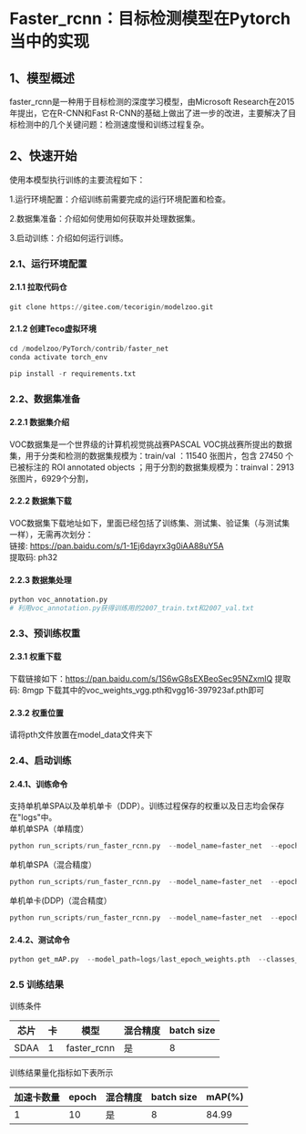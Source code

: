  # Faster_rcnn：目标检测模型在Pytorch当中的实现
## 1、模型概述
faster_rcnn是一种用于目标检测的深度学习模型，由Microsoft Research在2015年提出，它在R-CNN和Fast R-CNN的基础上做出了进一步的改进，主要解决了目标检测中的几个关键问题：检测速度慢和训练过程复杂。
## 2、快速开始
使用本模型执行训练的主要流程如下：

1.运行环境配置：介绍训练前需要完成的运行环境配置和检查。

2.数据集准备：介绍如何使用如何获取并处理数据集。

3.启动训练：介绍如何运行训练。
### 2.1、运行环境配置
#### 2.1.1 拉取代码仓
```python
git clone https://gitee.com/tecorigin/modelzoo.git
```

#### 2.1.2 创建Teco虚拟环境
```python
cd /modelzoo/PyTorch/contrib/faster_net
conda activate torch_env

pip install -r requirements.txt
```
### 2.2、数据集准备
#### 2.2.1 数据集介绍
VOC数据集是一个世界级的计算机视觉挑战赛PASCAL VOC挑战赛所提出的数据集，用于分类和检测的数据集规模为：train/val ：11540 张图片，包含 27450 个已被标注的 ROI annotated objects ；用于分割的数据集规模为：trainval：2913张图片，6929个分割，
#### 2.2.2 数据集下载
VOC数据集下载地址如下，里面已经包括了训练集、测试集、验证集（与测试集一样），无需再次划分：  
链接: https://pan.baidu.com/s/1-1Ej6dayrx3g0iAA88uY5A    
提取码: ph32
#### 2.2.3 数据集处理
```python
python voc_annotation.py
# 利用voc_annotation.py获得训练用的2007_train.txt和2007_val.txt
```
### 2.3、预训练权重
#### 2.3.1 权重下载
下载链接如下：https://pan.baidu.com/s/1S6wG8sEXBeoSec95NZxmlQ
提取码: 8mgp
下载其中的voc_weights_vgg.pth和vgg16-397923af.pth即可
#### 2.3.2 权重位置
请将pth文件放置在model_data文件夹下

### 2.4、启动训练
#### 2.4.1、训练命令
支持单机单SPA以及单机单卡（DDP）。训练过程保存的权重以及日志均会保存在"logs"中。\
单机单SPA（单精度）
```python
python run_scripts/run_faster_rcnn.py  --model_name=faster_net  --epoch=10  --batch_size=8  --nproc_per_node=1  --device=sdaa  --use_amp=False  --use_ddp=False  --classes_path='model_data/voc_classes.txt'
```
单机单SPA（混合精度）
```python
python run_scripts/run_faster_rcnn.py  --model_name=faster_net  --epoch=10  --batch_size=8  --nproc_per_node=1  --device=sdaa  --use_amp=True  --use_ddp=False   --classes_path='model_data/voc_classes.txt'
```
单机单卡(DDP)（混合精度）
```python
python run_scripts/run_faster_rcnn.py  --model_name=faster_net  --epoch=10  --batch_size=8      --nproc_per_node 4  --device=sdaa  --use_amp=True  --use_ddp=True   --classes_path='model_data/voc_classes.txt'
```
#### 2.4.2、测试命令
```python
python get_mAP.py  --model_path=logs/last_epoch_weights.pth  --classes_path=model_data/voc_classes.txt  --dataset_path=VOCdevkit
```
### 2.5 训练结果
训练条件

| 芯片   | 卡 | 模型          | 混合精度 | batch size |
|------|---|-------------|------|------------|
| SDAA | 1 | faster_rcnn | 是    | 8          |

训练结果量化指标如下表所示

| 加速卡数量 | epoch | 混合精度 | batch size | mAP(%) |
|-------|-------|------|------------|---------|
| 1     | 10    | 是    | 8          | 84.99  |


